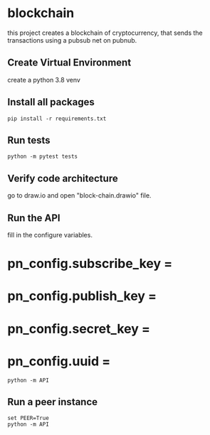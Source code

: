# blockchain
this project creates a blockchain of cryptocurrency, that sends the transactions using a pubsub net on pubnub.

## Create Virtual Environment
create a python 3.8 venv

## Install all packages

```commandline
pip install -r requirements.txt
```

## Run tests

```commandline
python -m pytest tests
```

## Verify code architecture

go to draw.io and open "block-chain.drawio" file.

## Run the API
fill in the configure variables.
# pn_config.subscribe_key =
# pn_config.publish_key =
# pn_config.secret_key =
# pn_config.uuid =

```commandline
python -m API
```

## Run a peer instance

````commandline
set PEER=True
python -m API
````
